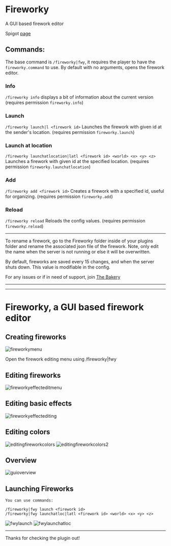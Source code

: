 # Fireworky
A GUI based firework editor

Spigot [page](https://www.spigotmc.org/resources/fireworky.105751/)

## Commands:
The base command is ``/fireworky|fwy``, it requires the player to have the ``fireworky.command`` to use. By default with no arguments, opens the firework editor.


### Info
``/fireworky info`` displays a bit of information about the current version (requires permission ``fireworky.info``)

### Launch
``/fireworky launch|l <firework id>`` Launches the firework with given id at the sender's location. (requires permission ``fireworky.launch``)

### Launch at location
``/fireworky launchatlocation|latl <firework id> <world> <x> <y> <z>`` Launches a firework with given id at the specified location. (requires permission ``fireworky.launchatlocation``)

### Add
``/fireworky add <firework id>`` Creates a firework with a specified id, useful for organizing. (requires permission ``fireworky.add``)

### Reload
``/fireworky reload`` Reloads the config values. (requires permission ``fireworky.reload``)

---

To rename a firework, go to the Fireworky folder inside of your plugins folder and rename the associated json file of the firework. Note, only edit the name when the server is not running or else it will be overwritten.

By default, fireworks are saved every 15 changes, and when the server shuts down. This value is modifiable in the config.

For any issues or if in need of support, join [The Bakery](https://discord.gg/mDhaSSEV3m)

---
---

# Fireworky, a GUI based firework editor

## Creating fireworks

![fireworkymenu](https://user-images.githubusercontent.com/45347578/195487899-696623d6-7fb3-48c6-aa00-67592d428a7a.gif)


Open the firework editing menu using /fireworky|fwy
  

## Editing fireworks

![fireworkyeffecteditmenu](https://user-images.githubusercontent.com/45347578/195487770-b545e42f-c479-45ed-b993-f8d06dc2920e.gif)


## Editing basic effects

![fireworkyeffectediting](https://user-images.githubusercontent.com/45347578/195487744-f78cd5f0-5891-4d79-9a0f-cb0a07a49ef1.gif)


## Editing colors

![editingfireworkcolors](https://user-images.githubusercontent.com/45347578/195487580-3777aabe-e783-45cb-b0d9-2ab1cb0a6431.gif)
![editingfireworkcolors2](https://user-images.githubusercontent.com/45347578/195487574-34ad28b9-0cbb-46ad-ac63-d928cc1b2876.gif)


## Overview

![guioverview](https://user-images.githubusercontent.com/45347578/195487617-865c2ec4-27d7-4b71-b406-1e0fc5528abe.gif)


## Launching Fireworks

    You can use commands:

    /fireworky|fwy launch <firework id>
    /fireworky|fwy launchatloc|latl <firework id> <world> <x> <y> <z>


![fwylaunch](https://user-images.githubusercontent.com/45347578/195487685-4bcc0aef-d74e-4840-918e-d1665e6371ce.gif)
![fwylaunchatloc](https://user-images.githubusercontent.com/45347578/195487665-ffb8f100-884c-4115-ba9b-ef7d749732ff.gif)

---

Thanks for checking the plugin out!

    
